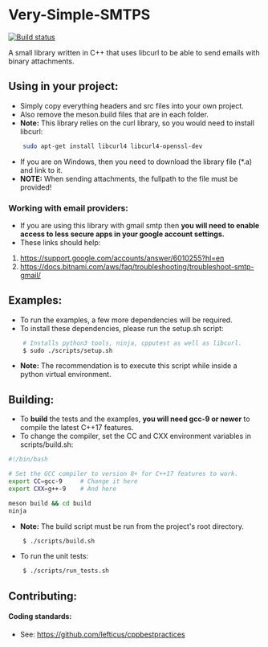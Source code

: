# Very-Simple-SMTPS

[![Build status](https://ci.appveyor.com/api/projects/status/914ruifjnopxs3gy?svg=true)](https://ci.appveyor.com/project/matthewT53/very-simple-smtps)

A small library written in C++ that uses libcurl to be able to send emails with binary attachments.

## Using in your project:
* Simply copy everything headers and src files into your own project. 
* Also remove the meson.build files that are in each folder.
* **Note:** This library relies on the curl library, so you would need to install libcurl:
```sh
    sudo apt-get install libcurl4 libcurl4-openssl-dev
```
* If you are on Windows, then you need to download the library file (*.a) and link to it.
* **NOTE:** When sending attachments, the fullpath to the file must be provided!

### Working with email providers:
* If you are using this library with gmail smtp then **you will need to enable access to less secure apps in your google account settings.**
* These links should help:
1. https://support.google.com/accounts/answer/6010255?hl=en
2. https://docs.bitnami.com/aws/faq/troubleshooting/troubleshoot-smtp-gmail/

## Examples:
* To run the examples, a few more dependencies will be required.
* To install these dependencies, please run the setup.sh script:
```sh
    # Installs python3 tools, ninja, cpputest as well as libcurl.
    $ sudo ./scripts/setup.sh
```
* **Note:** The recommendation is to execute this script while inside a python virtual environment.

## Building:
* To **build** the tests and the examples, **you will need gcc-9 or newer** to compile the latest C++17 features.
* To change the compiler, set the CC and CXX environment variables in scripts/build.sh:
```bash
#!/bin/bash

# Set the GCC compiler to version 8+ for C++17 features to work.
export CC=gcc-9     # Change it here
export CXX=g++-9    # And here

meson build && cd build 
ninja
```
* **Note:** The build script must be run from the project's root directory.
```sh
    $ ./scripts/build.sh
```
* To run the unit tests:
```sh
    $ ./scripts/run_tests.sh
```

## Contributing:
#### Coding standards:
* See: https://github.com/lefticus/cppbestpractices
